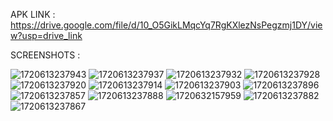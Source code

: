 APK LINK : https://drive.google.com/file/d/10_O5GikLMqcYq7RgKXlezNsPegzmj1DY/view?usp=drive_link

SCREENSHOTS :

![1720613237943](https://github.com/snehil2002/ReadingArena/assets/123409680/b5fc2f97-cf37-4dc2-8048-0e5ef3df0269)
![1720613237937](https://github.com/snehil2002/ReadingArena/assets/123409680/f0fdd71c-12e4-4b30-a2e8-dec95285d679)
![1720613237932](https://github.com/snehil2002/ReadingArena/assets/123409680/f6335b62-ae30-445e-a381-694d6561f23a)
![1720613237928](https://github.com/snehil2002/ReadingArena/assets/123409680/1f1f0dbb-1ae6-4b16-82d4-1857b0a712bb)
![1720613237920](https://github.com/snehil2002/ReadingArena/assets/123409680/5dc689de-7321-4b06-9065-75c5a26a06f3)
![1720613237914](https://github.com/snehil2002/ReadingArena/assets/123409680/c42b1236-a5e0-47e0-b094-ed777f70afc6)
![1720613237903](https://github.com/snehil2002/ReadingArena/assets/123409680/4d8ca68a-b0f9-4753-a5b9-d1a754da3482)
![1720613237896](https://github.com/snehil2002/ReadingArena/assets/123409680/73ea6912-b2ab-40f9-9996-38522b539143)
![1720613237857](https://github.com/snehil2002/ReadingArena/assets/123409680/416ef3e3-c36f-445f-8216-81d0407daf54)
![1720613237888](https://github.com/snehil2002/ReadingArena/assets/123409680/562ff038-b6ea-4268-9da9-770eb665efb0)
![1720632157959](https://github.com/snehil2002/ReadingArena/assets/123409680/b73a66af-5ed8-4deb-8cc4-679876ac10c9)
![1720613237882](https://github.com/snehil2002/ReadingArena/assets/123409680/62b48afd-67d5-4798-b17e-882e985f9d37)
![1720613237867](https://github.com/snehil2002/ReadingArena/assets/123409680/76a4aca3-255e-43c3-a005-c6668a3a70a5)
